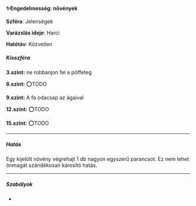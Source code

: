 #### ✨Engedelmesség: növények

**Szféra**: Jelenségek

**Varázslás ideje**: Harci

**Hatótáv**: Közvetlen

##### Kisszféra

**3.szint:** ne robbanjon fel a pöffeteg

**6.szint:** ⭕TODO

**9.szint:** A fa odacsap az ágaival

**12.szint:** ⭕TODO

**15.szint:** ⭕TODO


---
##### Hatás

Egy kijelölt növény végrehajt 1 db nagyon egyszerű parancsot. Ez nem lehet önmagát szándékosan károsító hatás.

---
##### Szabályok

-
